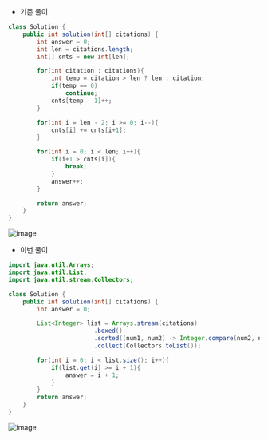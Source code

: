 + 기존 풀이
```java
class Solution {
    public int solution(int[] citations) {
        int answer = 0;
        int len = citations.length;
        int[] cnts = new int[len];

        for(int citation : citations){
            int temp = citation > len ? len : citation;
            if(temp == 0)
                continue;
            cnts[temp - 1]++;
        }

        for(int i = len - 2; i >= 0; i--){
            cnts[i] += cnts[i+1];
        }

        for(int i = 0; i < len; i++){
            if(i+1 > cnts[i]){
                break;
            }
            answer++;
        }

        return answer;
    }
}
```
![image](https://github.com/alswo1212/CNF_codingTest_sturdy/assets/92290312/22ed35f2-e5ca-467b-896a-d183ddfac4e8)

+ 이번 풀이
```java
import java.util.Arrays;
import java.util.List;
import java.util.stream.Collectors;

class Solution {
    public int solution(int[] citations) {
        int answer = 0;

        List<Integer> list = Arrays.stream(citations)
                        .boxed()
                        .sorted((num1, num2) -> Integer.compare(num2, num1))
                        .collect(Collectors.toList());

        for(int i = 0; i < list.size(); i++){
            if(list.get(i) >= i + 1){
                answer = i + 1;
            }
        }
        return answer;
    }
}
```
![image](https://github.com/alswo1212/CNF_codingTest_sturdy/assets/92290312/3bd7f263-9884-4f5f-9bb8-def33e912da2)

